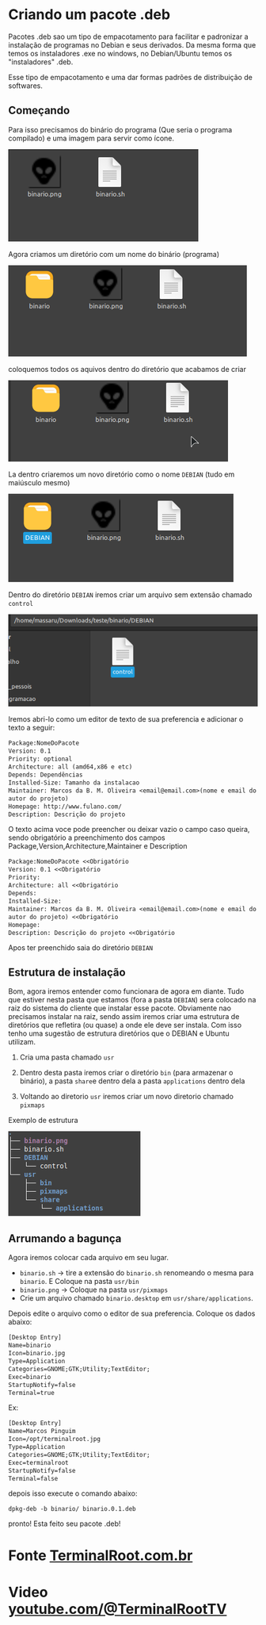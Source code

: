 # Criando um pacote .deb

Pacotes .deb sao um tipo de empacotamento para facilitar e padronizar a instalação de programas no Debian e seus derivados. Da mesma forma que temos os instaladores .exe no windows, no Debian/Ubuntu temos os "instaladores" .deb.

Esse tipo de empacotamento e uma dar formas padrões de distribuição de softwares.


## Começando

Para isso precisamos do binário do programa (Que seria o programa compilado) e uma imagem para servir como ícone.

![resultado](./images/2023-02-09_20-59.png)

Agora criamos um diretório com um nome do binário (programa)

![resultado](./images/2023-02-09_21-00.png)

coloquemos todos os aquivos dentro do diretório que acabamos de criar

![resultado](./images/Peek%2009-02-2023%2021-00.gif)

La dentro criaremos um novo diretório como o nome `DEBIAN` (tudo em maiúsculo mesmo)

![resultado](./images/2023-02-09_21-02.png)

Dentro do diretório `DEBIAN` iremos criar um arquivo sem extensão chamado `control`

![resultado](./images/2023-02-09_21-03.png)

Iremos abri-lo como um editor de texto de sua preferencia e adicionar o texto a seguir:

```
Package:NomeDoPacote
Version: 0.1
Priority: optional
Architecture: all (amd64,x86 e etc)
Depends: Dependências
Installed-Size: Tamanho da instalacao
Maintainer: Marcos da B. M. Oliveira <email@email.com>(nome e email do autor do projeto)
Homepage: http://www.fulano.com/
Description: Descrição do projeto
```
O texto acima voce pode preencher ou deixar vazio o campo caso queira, sendo obrigatório a preenchimento dos campos Package,Version,Architecture,Maintainer e Description


```
Package:NomeDoPacote <<Obrigatório
Version: 0.1 <<Obrigatório
Priority:
Architecture: all <<Obrigatório
Depends: 
Installed-Size:
Maintainer: Marcos da B. M. Oliveira <email@email.com>(nome e email do autor do projeto) <<Obrigatório
Homepage:
Description: Descrição do projeto <<Obrigatório
```

Apos ter preenchido saia do diretório `DEBIAN`

## Estrutura de instalação

Bom, agora iremos entender como funcionara de agora em diante. Tudo que estiver nesta pasta que estamos (fora a pasta `DEBIAN`) sera colocado na raiz do sistema do cliente que instalar esse pacote. Obviamente nao precisamos instalar na raiz, sendo assim iremos criar uma estrutura de diretórios que refletira (ou quase) a onde ele deve ser instala. Com isso tenho uma sugestão de estrutura diretórios que o DEBIAN e Ubuntu utilizam.

1. Cria uma pasta chamado `usr`

2. Dentro desta pasta iremos criar o diretório `bin` (para armazenar o binário), a pasta `share`e dentro dela a pasta `applications` dentro dela

3. Voltando ao diretorio `usr` iremos criar um novo diretorio chamado `pixmaps`


Exemplo de estrutura

![DEB](./images/2023-02-09_21-30.png)

## Arrumando a bagunça

Agora iremos colocar cada arquivo em seu lugar. 

- `binario.sh` -> tire a extensão do `binario.sh` renomeando o mesma para `binario`. E Coloque na pasta `usr/bin`
- `binario.png` -> Coloque na pasta `usr/pixmaps`
- Crie um arquivo chamado `binario.desktop` em `usr/share/applications`.

Depois edite o arquivo como o editor de sua preferencia. Coloque os dados abaixo:

```
[Desktop Entry]
Name=binario
Icon=binario.jpg
Type=Application
Categories=GNOME;GTK;Utility;TextEditor;
Exec=binario
StartupNotify=false
Terminal=true

```
Ex:
```
[Desktop Entry]
Name=Marcos Pinguim
Icon=/opt/terminalroot.jpg
Type=Application
Categories=GNOME;GTK;Utility;TextEditor;
Exec=terminalroot
StartupNotify=false
Terminal=false
```

depois isso execute o comando abaixo:

```
dpkg-deb -b binario/ binario.0.1.deb
```

pronto! Esta feito seu pacote .deb!

# Fonte [TerminalRoot.com.br](https://terminalroot.com.br/2014/12/como-criar-pacotes-deb.html)
# Video [youtube.com/@TerminalRootTV](https://www.youtube.com/watch?v=DS7ozD5_tko&t=759s)



